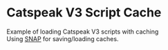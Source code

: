 # Catspeak V3 Script Cache
Example of loading Catspeak V3 scripts with caching<br>
Using [SNAP](https://github.com/JujuAdams/SNAP) for saving/loading caches.
